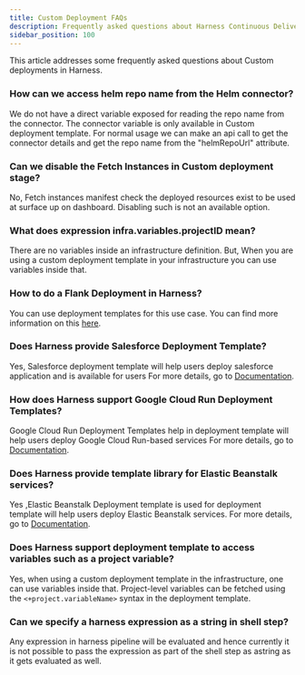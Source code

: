 ```yaml
---
title: Custom Deployment FAQs
description: Frequently asked questions about Harness Continuous Delivery & GitOps, specifically for the Custom Deployment swimlane.
sidebar_position: 100
---
```


This article addresses some frequently asked questions about Custom deployments in Harness.

### How can we access helm repo name from the Helm connector?

We do not have a direct variable exposed for reading the repo name from the connector. The connector variable is only available in Custom deployment template. For normal usage we can make an api call to get the connector details and get the repo name from the "helmRepoUrl" attribute.


### Can we disable the Fetch Instances in Custom deployment stage?

No, Fetch instances manifest check the deployed resources exist to be used at surface up on dashboard.
Disabling such is not an available option.


### What does expression infra.variables.projectID mean?

There are no variables inside an infrastructure definition. But, When you are using a custom deployment template in your infrastructure you can use variables inside that.


### How to do a Flank Deployment in Harness?

You can use deployment templates for this use case. You can find more information on this [here](https://developer.harness.io/docs/continuous-delivery/deploy-srv-diff-platforms/custom-deployment-tutorial/).


### Does Harness provide Salesforce Deployment Template?

Yes, Salesforce deployment template will help users deploy salesforce application and is available for users
For more details, go to [Documentation](https://developer.harness.io/docs/continuous-delivery/deploy-srv-diff-platforms/custom-deployment-tutorial/#salesforce-deployment-template-support).


### How does Harness support Google Cloud Run Deployment Templates?

Google Cloud Run Deployment Templates help in deployment template will help users deploy Google Cloud Run-based services
For more details, go to [Documentation](https://developer.harness.io/docs/continuous-delivery/deploy-srv-diff-platforms/custom-deployment-tutorial/#google-cloud-run-deployment-template).


### Does Harness provide template library for Elastic Beanstalk services?

Yes ,Elastic Beanstalk Deployment template is used for deployment template will help users deploy Elastic Beanstalk services.
For more details, go to [Documentation](https://developer.harness.io/docs/continuous-delivery/deploy-srv-diff-platforms/custom-deployment-tutorial/#elastic-beanstalk---sample).

### Does Harness support deployment template to access variables such as a project variable?

Yes, when using a custom deployment template in the infrastructure, one can use variables inside that. Project-level variables can be fetched using the `<+project.variableName>` syntax in the deployment template.

### Can we specify a harness expression as a string in shell step?
Any expression in harness pipeline will be evaluated and hence currently it is not possible to pass the expression as part of the shell step as astring as it gets evaluated as well.